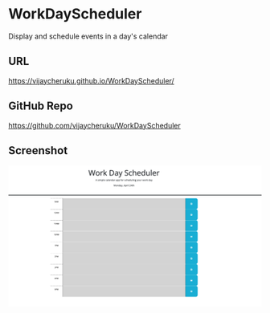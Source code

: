 # WorkDayScheduler
Display and schedule events in a day's calendar

## URL
https://vijaycheruku.github.io/WorkDayScheduler/


## GitHub Repo
https://github.com/vijaycheruku/WorkDayScheduler

## Screenshot
![A user clicks on slots on the color-coded calendar and edits the events.](./Assets/Screenshot%202023-04-24%20at%209.49.06%20pm.png)

